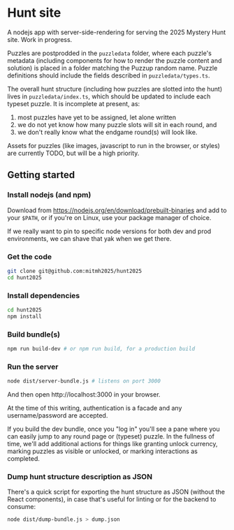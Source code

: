 # Hunt site

A nodejs app with server-side-rendering for serving the 2025 Mystery Hunt site.
Work in progress.

Puzzles are postprodded in the `puzzledata` folder, where each puzzle's
metadata (including components for how to render the puzzle content and
solution) is placed in a folder matching the Puzzup random name.  Puzzle
definitions should include the fields described in `puzzledata/types.ts`.

The overall hunt structure (including how puzzles are slotted into the hunt)
lives in `puzzledata/index.ts`, which should be updated to include each typeset
puzzle.  It is incomplete at present, as:

1. most puzzles have yet to be assigned, let alone written
2. we do not yet know how many puzzle slots will sit in each round, and 
3. we don't really know what the endgame round(s) will look like.

Assets for puzzles (like images, javascript to run in the browser, or styles)
are currently TODO, but will be a high priority.

## Getting started

### Install nodejs (and npm)

Download from https://nodejs.org/en/download/prebuilt-binaries and add to your
`$PATH`, or if you're on Linux, use your package manager of choice.

If we really want to pin to specific node versions for both dev and prod
environments, we can shave that yak when we get there.

### Get the code

```sh
git clone git@github.com:mitmh2025/hunt2025
cd hunt2025
```

### Install dependencies

```sh
cd hunt2025
npm install
```

### Build bundle(s)

```sh
npm run build-dev # or npm run build, for a production build
```

### Run the server

```sh
node dist/server-bundle.js # listens on port 3000
```

And then open http://localhost:3000 in your browser.

At the time of this writing, authentication is a facade and any
username/password are accepted.

If you build the dev bundle, once you "log in" you'll see a pane where you can
easily jump to any round page or (typeset) puzzle.  In the fullness of time,
we'll add additional actions for things like granting unlock currency, marking
puzzles as visible or unlocked, or marking interactions as completed.

### Dump hunt structure description as JSON

There's a quick script for exporting the hunt structure as JSON (without the
React components), in case that's useful for linting or for the backend to
consume:

```sh
node dist/dump-bundle.js > dump.json
```
